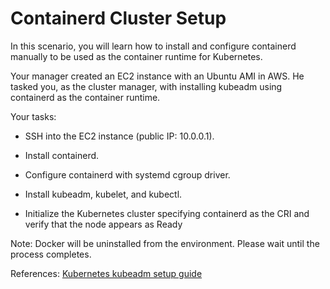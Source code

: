 # Containerd Cluster Setup

In this scenario, you will learn how to install and configure containerd manually to be used as the container runtime for Kubernetes.

Your manager created an EC2 instance with an Ubuntu AMI in AWS. He tasked you, as the cluster manager, with installing kubeadm using containerd as the container runtime.

Your tasks:

- SSH into the EC2 instance (public IP: 10.0.0.1).

- Install containerd.

- Configure containerd with systemd cgroup driver.

- Install kubeadm, kubelet, and kubectl.

- Initialize the Kubernetes cluster specifying containerd as the CRI and verify that the node appears as Ready

Note: Docker will be uninstalled from the environment. Please wait until the process completes.

References:
[Kubernetes kubeadm setup guide](https://kubernetes.io/docs/reference/setup-tools/kubeadm/)
